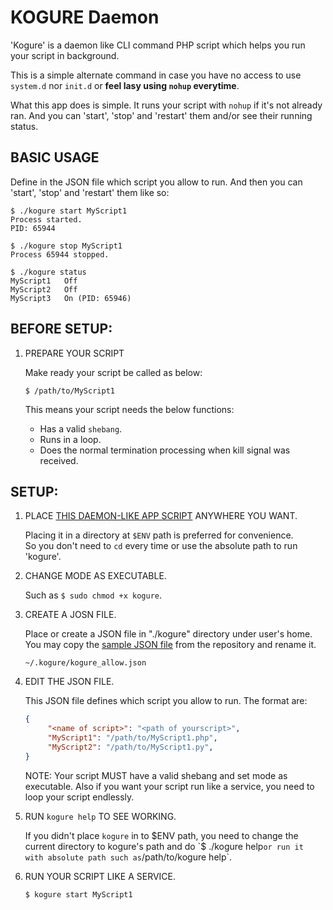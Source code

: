 # KOGURE Daemon

'Kogure' is a daemon like CLI command PHP script which helps you run your script in background. 

This is a simple alternate command in case you have no access to use `system.d` nor `init.d` or **feel lasy using `nohup` everytime**.

What this app does is simple. It runs your script with `nohup` if it's not already ran. And you can 'start', 'stop' and 'restart' them and/or see their running status.

## BASIC USAGE

Define in the JSON file which script you allow to run. And then you can 'start', 'stop' and 'restart' them like so:

```ShellSession
$ ./kogure start MyScript1
Process started.
PID: 65944
```

```ShellSession
$ ./kogure stop MyScript1
Process 65944 stopped.
```

```ShellSession
$ ./kogure status
MyScript1	Off
MyScript2	Off
MyScript3	On (PID: 65946)
```


## BEFORE SETUP:

1. PREPARE YOUR SCRIPT

    Make ready your script be called as below:
    
    ```
    $ /path/to/MyScript1
    ```
    
    This means your script needs the below functions:

    - Has a valid `shebang`.
    - Runs in a loop.
    - Does the normal termination processing when kill signal was received. 

## SETUP:

1. PLACE [THIS DAEMON-LIKE APP SCRIPT](https://github.com/KEINOS/kogure/blob/master/kogure) ANYWHERE YOU WANT.

    Placing it in a directory at `$ENV` path is preferred for convenience.  
    So you don't need to `cd` every time or use the absolute path to run 'kogure'.

1. CHANGE MODE AS EXECUTABLE.

    Such as `$ sudo chmod +x kogure`.

1. CREATE A JOSN FILE.

    Place or create a JSON file in "./kogure" directory under user's home. You may copy the [sample JSON file](https://github.com/KEINOS/kogure/blob/master/sample-kogure_allow.json) from the repository and rename it.
    ```
    ~/.kogure/kogure_allow.json
    ```

1. EDIT THE JSON FILE.

    This JSON file defines which script you allow to run. The format are:

    ```json
    {
         "<name of script>": "<path of yourscript>",
         "MyScript1": "/path/to/MyScript1.php",
         "MyScript2": "/path/to/MyScript1.py",
    }
    ```

    NOTE: Your script MUST have a valid shebang and set mode as executable.
    Also if you want your script run like a service, you need to loop your
    script endlessly.

1. RUN `kogure help` TO SEE WORKING.

    If you didn't place `kogure` in to $ENV path, you need to change the
    current directory to kogure's path and do `$ ./kogure help` or run
    it with absolute path such as `/path/to/kogure help`.

1. RUN YOUR SCRIPT LIKE A SERVICE.

    ```
    $ kogure start MyScript1
    ```
